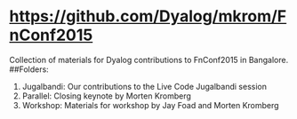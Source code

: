 https://github.com/Dyalog/mkrom/FnConf2015
==========================================

Collection of materials for Dyalog contributions to FnConf2015 in Bangalore.
##Folders:
1. Jugalbandi: Our contributions to the Live Code Jugalbandi session
2. Parallel: Closing keynote by Morten Kromberg
3. Workshop: Materials for workshop by Jay Foad and Morten Kromberg




